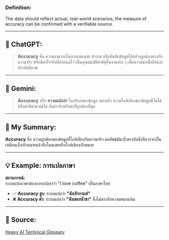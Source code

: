 # 

### **Definition:**  
The data should reflect actual, real-world scenarios; the measure of accuracy can be confirmed with a verifiable source.

---

## 📌 **ChatGPT:**
> **Accuracy** คือ ความสามารถในการแสดงผล ทำงาน หรือบันทึกข้อมูลได้อย่างถูกต้องตรงกับความจริง หรือข้อเท็จจริงที่กำหนดไว้ เป็นคุณสมบัติสำคัญในงานต่าง ๆ เพื่อความน่าเชื่อถือและประสิทธิภาพ

---

## 📌 **Gemini:**
> **Accuracy** หรือ **ความแม่นยำ** ในบริบทของข้อมูล หมายถึง ความใกล้เคียงของข้อมูลที่วัดได้ หรือค่าที่คำนวณได้ กับค่าจริงหรือค่าที่ถูกต้องที่สุด

---

## 📝 **My Summary:**
**Accuracy** คือ ความถูกต้องของข้อมูลที่ใกล้เคียงกับความจริง ผลลัพธ์มันเป๊ะตรงกับสิ่งที่ควรจะเป็น เหมือนเล็งเป้าหมายแล้วยิงโดนเลยหรือใกล้เคียงเป้าหมาย

---

## 💡 **Example: การแปลภาษา**

**สถานการณ์:**  
ระบบแปลภาษาต้องการแปลคำว่า "I love coffee" เป็นภาษาไทย

- ✅ **Accuracy สูง:** ระบบแปลว่า **"ฉันรักกาแฟ"**
- ❌ **Accuracy ต่ำ:** ระบบแปลว่า **"ฉันชอบน้ำชา"** ซึ่งไม่ตรงกับความหมายเดิม

---

## 🔗 **Source:**
[Heavy AI Technical Glossary](https://www.heavy.ai/technical-glossary/data-quality)
